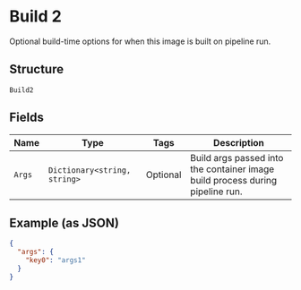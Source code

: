 
# Build 2

Optional build-time options for when this image is built on pipeline run.

## Structure

`Build2`

## Fields

| Name | Type | Tags | Description |
|  --- | --- | --- | --- |
| `Args` | `Dictionary<string, string>` | Optional | Build args passed into the container image build process during pipeline run. |

## Example (as JSON)

```json
{
  "args": {
    "key0": "args1"
  }
}
```

